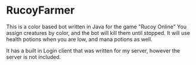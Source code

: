 # RucoyFarmer
This is a color based bot written in Java for the game "Rucoy Online"
You assign creatures by color, and the bot will kill them until stopped.
It will use health potions when you are low, and mana potions as well.

It has a built in Login client that was written for my server, however the server is not included. 
